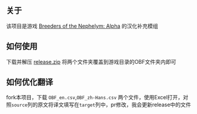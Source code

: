 ## 关于

该项目是游戏 [Breeders of the Nephelym: Alpha](https://store.steampowered.com/app/1161770/Breeders_of_the_Nephelym_Alpha/) 的汉化补充模组

## 如何使用

下载并解压 [release.zip](https://github.com/xiyuesaves/translation-module/releases/latest) 将两个文件夹覆盖到游戏目录的OBF文件夹内即可

## 如何优化翻译

fork本项目，下载 `OBF_en.csv`,`OBF_zh-Hans.csv` 两个文件，使用Excel打开，对照`source`列的原文将译文填写在`target`列中，pr修改，我会更新release中的文件
